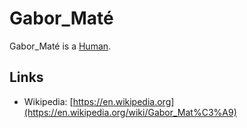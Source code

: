 # Gabor_Maté

Gabor_Maté is a [Human](40000001.md).

## Links

- Wikipedia: [https://en.wikipedia.org](https://en.wikipedia.org/wiki/Gabor_Mat%C3%A9)
